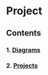 # Project

## Contents

### 1. [Diagrams](https://github.com/ShvedAlexander/TRTPO-Project/blob/master/Documentation/Diagrams/Diagrams.md)

### 2. [Projects](https://github.com/ShvedAlexander/TRTPO-Project/blob/master/Documentation/Requirements/Requirements.md)
